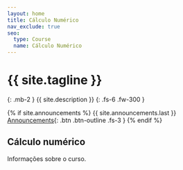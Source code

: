 ```yaml
---
layout: home
title: Cálculo Numérico
nav_exclude: true
seo:
  type: Course
  name: Cálculo Numérico
---
```


# {{ site.tagline }}
{: .mb-2 }
{{ site.description }}
{: .fs-6 .fw-300 }

{% if site.announcements %}
{{ site.announcements.last }}
[Announcements](announcements.md){: .btn .btn-outline .fs-3 }
{% endif %}

## Cálculo numérico

Informações sobre o curso.
